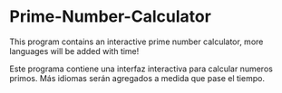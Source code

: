 # Prime-Number-Calculator
This program contains an interactive prime number calculator, more languages will be added with time!

Este programa contiene una interfaz interactiva para calcular numeros primos. Más idiomas serán agregados a medida que pase el tiempo.
